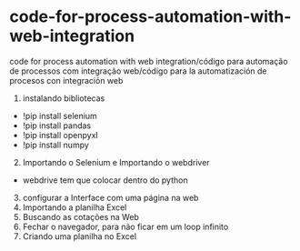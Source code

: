 # code-for-process-automation-with-web-integration
code for process automation with web integration/código para automação de processos com integração web/código para la automatización de procesos con integración web

1. instalando bibliotecas 
- !pip install selenium
- !pip install pandas
- !pip install openpyxl
- !pip install numpy
2. Importando o Selenium e Importando o webdriver
- webdrive tem que colocar dentro do python
3. configurar a Interface com uma página na web
4. Importando a planilha Excel
5. Buscando as cotações na Web
6. Fechar o navegador, para não ficar em um loop infinito
7. Criando uma planilha no Excel 

